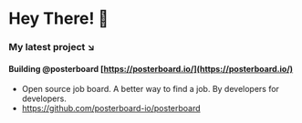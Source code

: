 # Hey There! 👋

### My latest project ↘️
#### Building @posterboard [https://posterboard.io/](https://posterboard.io/) 
- Open source job board. A better way to find a job. By developers for developers. 
- https://github.com/posterboard-io/posterboard
